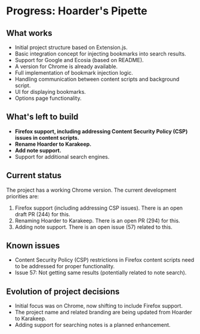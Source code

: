 # Progress: Hoarder's Pipette

## What works
- Initial project structure based on Extension.js.
- Basic integration concept for injecting bookmarks into search results.
- Support for Google and Ecosia (based on README).
- A version for Chrome is already available.
- Full implementation of bookmark injection logic.
- Handling communication between content scripts and background script.
- UI for displaying bookmarks.
- Options page functionality.

## What's left to build
- **Firefox support, including addressing Content Security Policy (CSP) issues in content scripts.**
- **Rename Hoarder to Karakeep.**
- **Add note support.**
- Support for additional search engines.

## Current status
The project has a working Chrome version. The current development priorities are:
1. Firefox support (including addressing CSP issues). There is an open draft PR (244) for this.
2. Renaming Hoarder to Karakeep. There is an open PR (294) for this.
3. Adding note support. There is an open issue (57) related to this.

## Known issues
- Content Security Policy (CSP) restrictions in Firefox content scripts need to be addressed for proper functionality.
- Issue 57: Not getting same results (potentially related to note search).

## Evolution of project decisions
- Initial focus was on Chrome, now shifting to include Firefox support.
- The project name and related branding are being updated from Hoarder to Karakeep.
- Adding support for searching notes is a planned enhancement.
